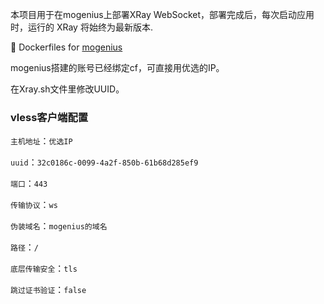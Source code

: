 ﻿
本项目用于在mogenius上部署XRay WebSocket，部署完成后，每次启动应用时，运行的 XRay 将始终为最新版本.

:whale: Dockerfiles for [mogenius](https://mogenius.io)

mogenius搭建的账号已经绑定cf，可直接用优选的IP。

在Xray.sh文件里修改UUID。

###  vless客户端配置

`主机地址`：`优选IP`

`uuid`：`32c0186c-0099-4a2f-850b-61b68d285ef9`

`端口`：`443`

`传输协议`：`ws`

`伪装域名`：`mogenius的域名`

`路径`：`/`

`底层传输安全`：`tls`

`跳过证书验证`：`false`